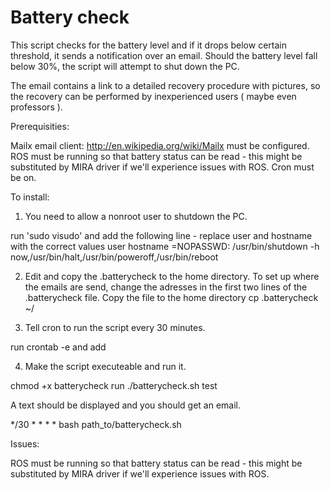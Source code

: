 Battery check
=============

This script checks for the battery level and if it drops below certain threshold, it sends a notification over an email.
Should the battery level fall below 30%, the script will attempt to shut down the PC.

The email contains a link to a detailed recovery procedure with pictures, so the recovery can be performed by inexperienced users ( maybe even professors ).

Prerequisities:

Mailx email client: http://en.wikipedia.org/wiki/Mailx must be configured.
ROS must be running so that battery status can be read - this might be substituted by MIRA driver if we'll experience issues with ROS.
Cron must be on.

To install:

1) You need to allow a nonroot user to shutdown the PC.

run 'sudo visudo' and add the following line - replace user and hostname with the correct values
user hostname =NOPASSWD: /usr/bin/shutdown -h now,/usr/bin/halt,/usr/bin/poweroff,/usr/bin/reboot

2) Edit and copy the .batterycheck to the home directory.
To set up where the emails are send, change the adresses in the first two lines of the .batterycheck file. 
Copy the file to the home directory cp .batterycheck ~/

3) Tell cron to run the script every 30 minutes.

run crontab -e
and add

4) Make the script executeable and run it.

chmod +x batterycheck
run ./batterycheck.sh test

A text should be displayed and you should get an email.

*/30 * * * * bash path_to/batterycheck.sh

Issues:

ROS must be running so that battery status can be read - this might be substituted by MIRA driver if we'll experience issues with ROS.



